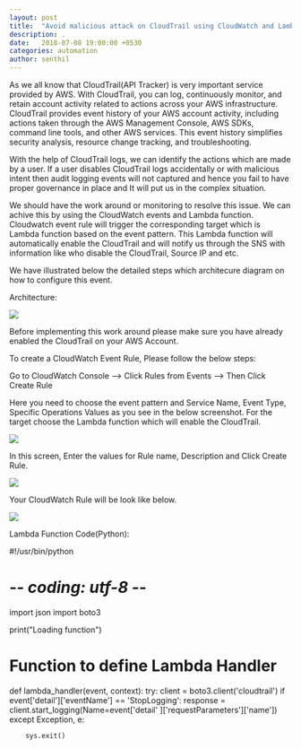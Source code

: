 ```yaml
---
layout: post
title:  "Avoid malicious attack on CloudTrail using CloudWatch and Lambda"
description: . 
date:   2018-07-08 19:00:00 +0530
categories: automation
author: senthil
---
```


As we all know that CloudTrail(API Tracker) is very important service provided by AWS. With CloudTrail, you can log, continuously monitor, and retain account activity related to actions across your AWS infrastructure. CloudTrail provides event history of your AWS account activity, including actions taken through the AWS Management Console, AWS SDKs, command line tools, and other AWS services. This event history simplifies security analysis, resource change tracking, and troubleshooting.

With the help of CloudTrail logs, we can identify the actions which are made by a user. If a user disables CloudTrail logs accidentally or with malicious intent then audit logging events will not captured and hence you fail to have proper governance in place and It will put us in the complex situation.

We should have the work around or monitoring to resolve this issue. We can achive this by using the CloudWatch events and Lambda function. Cloudwatch event rule will trigger the corresponding target which is Lambda function based on the event pattern. This Lambda function will automatically enable the CloudTrail and will notify us through the SNS with information like who disable the CloudTrail, Source IP and etc.

We have illustrated below the detailed steps which architecure diagram on how to configure this event.

Architecture:

![]({{site.baseurl}}/images/cloudwatchrulecloudtrailarchitecture.png)

Before implementing this work around please make sure you have already enabled the CloudTrail on your AWS Account.

To create a CloudWatch Event Rule, Please follow the below steps:

Go to CloudWatch Console --> Click Rules from Events --> Then Click Create Rule

Here you need to choose the event pattern and Service Name, Event Type, Specific Operations Values as you see in the below screenshot. For the target choose the Lambda function which will enable the CloudTrail. 

![]({{site.baseurl}}/images/cloudwatchrulecloudtrail1.png)

In this screen, Enter the values for Rule name, Description and Click Create Rule.

![]({{site.baseurl}}/images/cloudwatchrulecloudtrail2.png)

Your CloudWatch Rule will be look like below.

![]({{site.baseurl}}/images/cloudwatchrulecloudtrail3.png)

Lambda Function Code(Python):

#!/usr/bin/python
# -*- coding: utf-8 -*-
import json
import boto3

print("Loading function")


# Function to define Lambda Handler

def lambda_handler(event, context):
    try:
        client = boto3.client('cloudtrail')
        if event['detail']['eventName'] == 'StopLogging':
            response = client.start_logging(Name=event['detail'
                    ]['requestParameters']['name'])
    except Exception, e:

        sys.exit()




